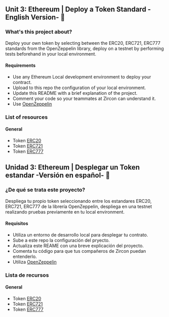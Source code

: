 ## Unit 3: Ethereum | Deploy a Token Standard -English Version- 🚀

### What's this project about?

Deploy your own token by selecting between the ERC20, ERC721, ERC777 standards from the OpenZeppelin library,
deploy on a testnet by performing tests beforehand in your local environment.

#### Requirements 

- Use any Ethereum Local development environment to deploy your contract. 
- Upload to this repo the configuration of your local environment. 
- Update this README with a brief explanation of the project.   
- Comment your code so your teammates at Zircon can understand it. 
- Use [OpenZeppelin](https://www.openzeppelin.com/) 

### List of resources

#### General

- Token [ERC20](https://docs.openzeppelin.com/contracts/4.x/erc20)
- Token [ERC721](https://docs.openzeppelin.com/contracts/4.x/erc721)
- Token [ERC777](https://docs.openzeppelin.com/contracts/4.x/erc777)

## Unidad 3: Ethereum | Desplegar un Token estandar -Versión en español- 🚀

### ¿De qué se trata este proyecto?

Despliega tu propio token seleccionando entre los estandares ERC20, ERC721, ERC777 de la librería OpenZeppelin,
despliega en una testnet realizando pruebas previamente en tu local environment.

#### Requisitos

- Utiliza un entorno de desarrollo local para desplegar tu contrato. 
- Sube a este repo la configuración del pryecto. 
- Actualiza este REAME con una breve explicación del proyecto. 
- Comenta tu código para que tus compañeros de Zircon puedan entenderlo.
- Utiliza [OpenZeppelin](https://www.openzeppelin.com/) 

### Lista de recursos

#### General

- Token [ERC20](https://docs.openzeppelin.com/contracts/4.x/erc20)
- Token [ERC721](https://docs.openzeppelin.com/contracts/4.x/erc721)
- Token [ERC777](https://docs.openzeppelin.com/contracts/4.x/erc777)
